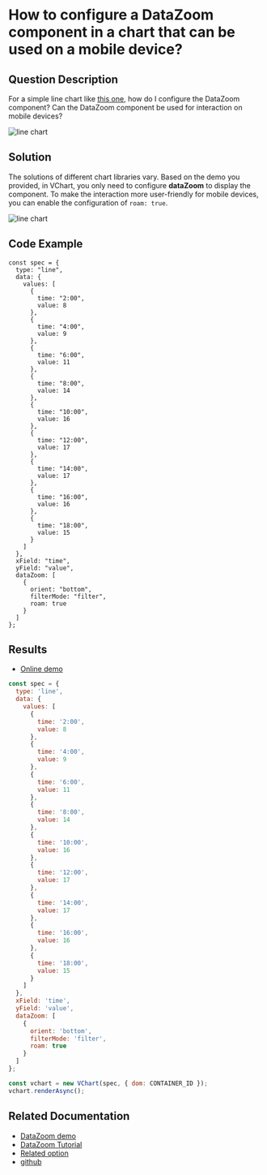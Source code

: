 # How to configure a DataZoom component in a chart that can be used on a mobile device?

## Question Description

For a simple line chart like [this one](https://www.visactor.io/vchart/demo/line-chart/basic-line), how do I configure the DataZoom component? Can the DataZoom component be used for interaction on mobile devices?

![line chart](/vchart/faq/25-0.png)

## Solution

The solutions of different chart libraries vary. Based on the demo you provided, in VChart, you only need to configure **dataZoom** to display the component. To make the interaction more user-friendly for mobile devices, you can enable the configuration of `roam: true`.

![line chart](/vchart/faq/25-1.png)

## Code Example

```
const spec = {
  type: "line",
  data: {
    values: [
      {
        time: "2:00",
        value: 8
      },
      {
        time: "4:00",
        value: 9
      },
      {
        time: "6:00",
        value: 11
      },
      {
        time: "8:00",
        value: 14
      },
      {
        time: "10:00",
        value: 16
      },
      {
        time: "12:00",
        value: 17
      },
      {
        time: "14:00",
        value: 17
      },
      {
        time: "16:00",
        value: 16
      },
      {
        time: "18:00",
        value: 15
      }
    ]
  },
  xField: "time",
  yField: "value",
  dataZoom: [
    {
      orient: "bottom",
      filterMode: "filter",
      roam: true
    }
  ]
};
```

## Results

- [Online demo](https://codesandbox.io/s/line-chart-datazoom-wzk8n7)

```javascript livedemo
const spec = {
  type: 'line',
  data: {
    values: [
      {
        time: '2:00',
        value: 8
      },
      {
        time: '4:00',
        value: 9
      },
      {
        time: '6:00',
        value: 11
      },
      {
        time: '8:00',
        value: 14
      },
      {
        time: '10:00',
        value: 16
      },
      {
        time: '12:00',
        value: 17
      },
      {
        time: '14:00',
        value: 17
      },
      {
        time: '16:00',
        value: 16
      },
      {
        time: '18:00',
        value: 15
      }
    ]
  },
  xField: 'time',
  yField: 'value',
  dataZoom: [
    {
      orient: 'bottom',
      filterMode: 'filter',
      roam: true
    }
  ]
};

const vchart = new VChart(spec, { dom: CONTAINER_ID });
vchart.renderAsync();
```

## Related Documentation

- [DataZoom demo](https://www.visactor.io/vchart/demo/data-zoom/preview-data?keyword=dataZoom)
- [DataZoom Tutorial](https://www.visactor.io/vchart/guide/tutorial_docs/Chart_Concepts/DataZoom)
- [Related option](https://www.visactor.io/vchart/option/lineChart#dataZoom.valueField)
- [github](https://github.com/VisActor/VChart)
